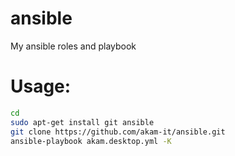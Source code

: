 # ansible
My ansible roles and playbook
# Usage:
```bash
cd
sudo apt-get install git ansible
git clone https://github.com/akam-it/ansible.git
ansible-playbook akam.desktop.yml -K
```
